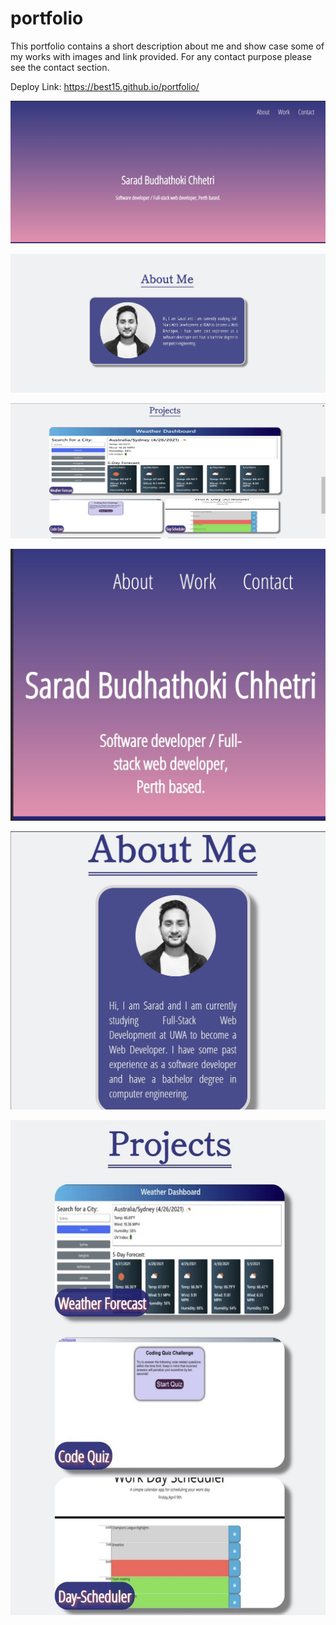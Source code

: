 # portfolio
This portfolio contains a short description about me and show case some of my works with images and link provided. For any contact purpose please see the contact section.


Deploy Link:  https://best15.github.io/portfolio/

 ![Portfolio-header](./assests/images/portfolio_1.jpg)


 ![Portfolio-Aboutme](./assests/images/portfolio_2.jpg)


 ![Portfolio-projects](./assests/images/portfolio_3.jpg)


 ![Portfolio-Responsive-header](./assests/images/portfolio_R1.jpg)


 ![Portfolio-Responsive-Aboutme](./assests/images/portfolio_R2.jpg)


 ![Portfolio-Responsive-projects](./assests/images/portfolio_R3.jpg)
